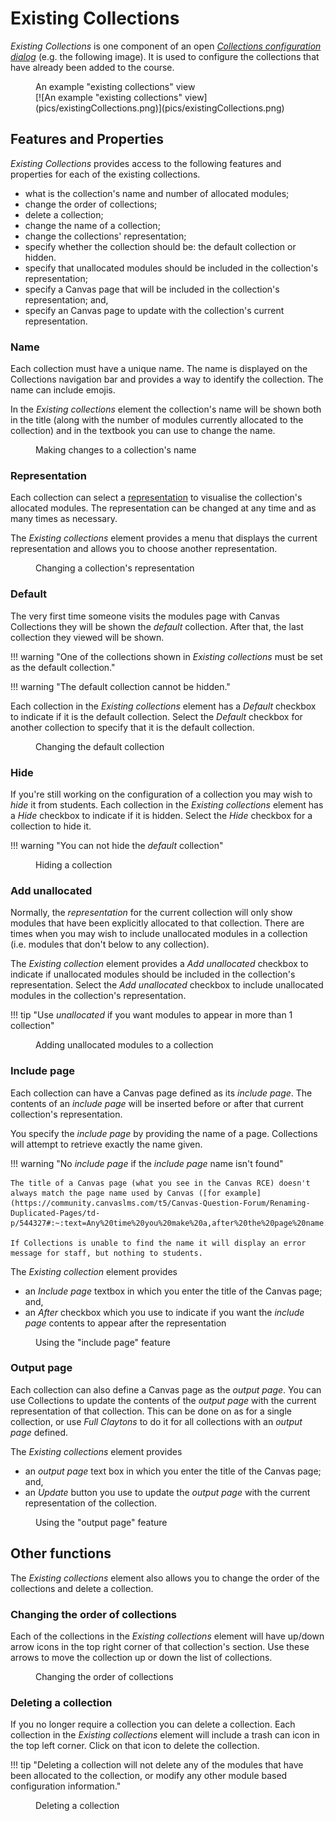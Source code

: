 # Existing Collections

_Existing Collections_ is one component of an open [_Collections configuration dialog_](./overview.md) (e.g. the following image). It is used to configure the collections that have already been added to the course.

<figure markdown>
<figcaption>An example "existing collections" view</figcaption>
[![An example "existing collections" view](pics/existingCollections.png)](pics/existingCollections.png)
</figure>

## Features and Properties

_Existing Collections_ provides access to the following features and properties for each of the existing collections.

- what is the collection's name and number of allocated modules;
- change the order of collections;
- delete a collection;
- change the name of a collection;
- change the collections' representation;
- specify whether the collection should be: the default collection or hidden.
- specify that unallocated modules should be included in the collection's representation;
- specify a Canvas page that will be included in the collection's representation; and,
- specify an Canvas page to update with the collection's current representation.


### Name

Each collection must have a unique name. The name is displayed on the Collections navigation bar and provides a way to identify the collection. The name can include emojis.

In the _Existing collections_ element the collection's name will be shown both in the title (along with the number of modules currently allocated to the collection) and in the textbook you can use to change the name.


<figure markdown>
<figcaption>Making changes to a collection's name</figcaption>
<sl-animated-image src="../pics/animatedChangeCollectionName.gif" alt="Making changes to a collection's name" />
</figure>

### Representation

Each collection can select a [representation](../representations/overview.md) to visualise the collection's allocated modules. The representation can be changed at any time and as many times as necessary.

The _Existing collections_ element provides a menu that displays the current representation and allows you to choose another representation.

<figure markdown>
<figcaption>Changing a collection's representation</figcaption>
<sl-animated-image src="../pics/animatedChangeCollectionRepresentation.gif" alt="Changing a collection's representation" />
</figure>

### Default

The very first time someone visits the modules page with Canvas Collections they will be shown the _default_ collection. After that, the last collection they viewed will be shown.

!!! warning "One of the collections shown in _Existing collections_ must be set as the default collection."

!!! warning "The default collection cannot be hidden."

Each collection in the _Existing collections_ element has a _Default_ checkbox to indicate if it is the default collection. Select the _Default_ checkbox for another collection to specify that it is the default collection.

<figure markdown>
<figcaption>Changing the default collection</figcaption>
<sl-animated-image src="../pics/animatedChangeCollectionDefault.gif" alt="Changing the default collection" />
</figure>

### Hide

If you're still working on the configuration of a collection you may wish to _hide_ it from students. Each collection in the _Existing collections_ element has a _Hide_ checkbox to indicate if it is hidden. Select the _Hide_ checkbox for a collection to hide it.

!!! warning "You can not hide the _default_ collection"

<figure markdown>
<figcaption>Hiding a collection</figcaption>
<sl-animated-image src="../pics/animatedHideCollection.gif" alt="Hiding a collection" />
</figure>

### Add unallocated

Normally, the _representation_ for the current collection will only show modules that have been explicitly allocated to that collection. There are times when you may wish to include unallocated modules in a collection (i.e. modules that don't below to any collection).

The _Existing collection_ element provides a _Add unallocated_ checkbox to indicate if unallocated modules should be included in the collection's representation. Select the _Add unallocated_ checkbox to include unallocated modules in the collection's representation.

!!! tip "Use _unallocated_ if you want modules to appear in more than 1 collection"

<figure markdown>
<figcaption>Adding unallocated modules to a collection</figcaption>
<sl-animated-image src="../pics/animatedAddUnallocated.gif" alt="Adding unallocated modules to a collection" />
</figure>

### Include page

Each collection can have a Canvas page defined as its _include page_. The contents of an _include page_ will be inserted before or after that current collection's representation. 

You specify the _include page_ by providing the name of a page. Collections will attempt to retrieve exactly the name given.

!!! warning "No _include page_ if the _include page_ name isn't found"

    The title of a Canvas page (what you see in the Canvas RCE) doesn't always match the page name used by Canvas ([for example](https://community.canvaslms.com/t5/Canvas-Question-Forum/Renaming-Duplicated-Pages/td-p/544327#:~:text=Any%20time%20you%20make%20a,after%20the%20page%20name.))

    If Collections is unable to find the name it will display an error message for staff, but nothing to students.

The _Existing collection_ element provides 

- an _Include page_ textbox in which you enter the title of the Canvas page; and,
- an _After_ checkbox which you use to indicate if you want the _include page_ contents to appear after the representation




<figure markdown>
<figcaption>Using the "include page" feature</figcaption>
<sl-animated-image src="../pics/animatedIncludePage.gif" alt="Using the include page feature" />
</figure>


### Output page

Each collection can also define a Canvas page as the _output page_. You can use Collections to update the contents of the _output page_ with the current representation of that collection. This can be done on as for a single collection, or use _Full Claytons_ to do it for all collections with an _output page_ defined.

The _Existing collections_ element provides 

- an _output page_ text box in which you enter the title of the Canvas page; and,
- an _Update_ button you use to update the _output page_ with the current representation of the collection.

<figure markdown>
<figcaption>Using the "output page" feature</figcaption>
<sl-animated-image src="../pics/animatedOutputPage.gif" alt="Using the output page feature" />
</figure>

## Other functions

The _Existing collections_ element also allows you to change the order of the collections and delete a collection.

### Changing the order of collections

Each of the collections in the _Existing collections_ element will have up/down arrow icons in the top right corner of that collection's section. Use these arrows to move the collection up or down the list of collections.

<figure markdown>
<figcaption>Changing the order of collections</figcaption>
<sl-animated-image src="../pics/animatedChangeCollectionOrder.gif" alt="Changing the order of collections" />
</figure>

### Deleting a collection

If you no longer require a collection you can delete a collection. Each collection in the _Existing collections_ element will include a trash can icon in the top left corner. Click on that icon to delete the collection.

!!! tip "Deleting a collection will not delete any of the modules that have been allocated to the collection, or modify any other module based configuration information."

<figure markdown>
<figcaption>Deleting a collection</figcaption>
<sl-animated-image src="../pics/animatedDeleteCollection.gif" alt="Deleting a collection" />
</figure>
